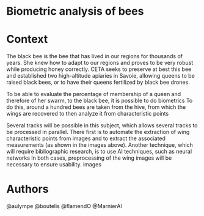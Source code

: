 # Biometric analysis of bees

# Context

The black bee is the bee that has lived in our regions for thousands of years. She knew how to adapt to our
regions and proves to be very robust while producing honey correctly. CETA seeks to preserve
at best this bee and established two high-altitude apiaries in Savoie, allowing queens to be raised
black bees, or to have their queens fertilized by black bee drones.

To be able to evaluate the percentage of membership of a queen and therefore of her swarm, to
the black bee, it is possible to do biometrics
To do this, around a hundred bees are taken from the hive, from which the wings are recovered to
then analyze it from characteristic points

Several tracks will be possible in this subject, which allows several tracks to be processed in parallel. There
first is to automate the extraction of wing characteristic points from images and
to extract the associated measurements (as shown in the images above).
Another technique, which will require bibliographic research, is to use AI techniques, such as
neural networks
In both cases, preprocessing of the wing images will be necessary to ensure usability.
images

# Authors

@aulympe
@boutelis
@flamendO
@MarnierAl


